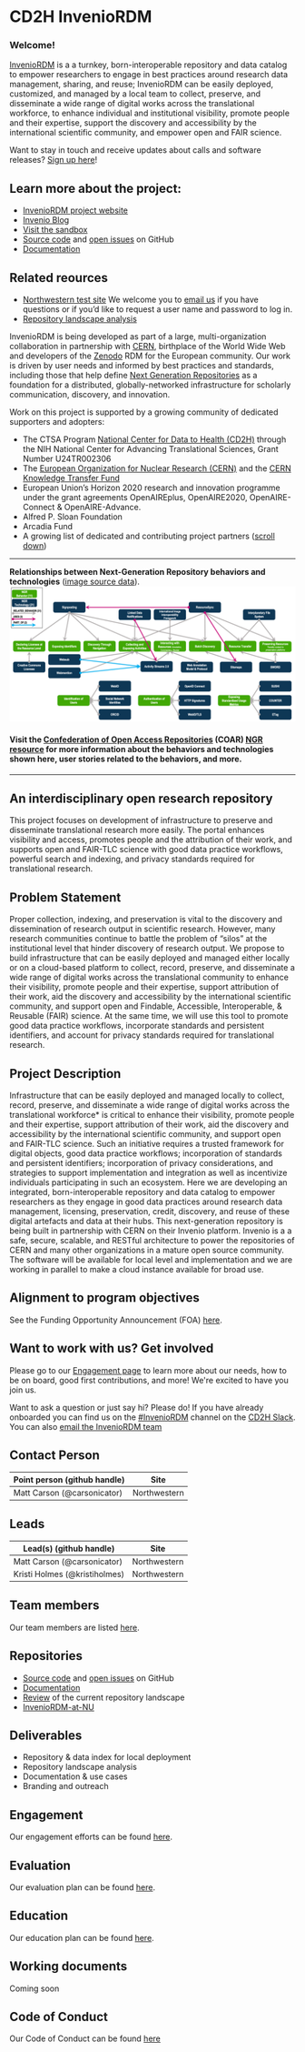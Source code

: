# CD2H InvenioRDM

### Welcome!

[InvenioRDM](https://inveniosoftware.org/products/rdm/) is a a turnkey, born-interoperable repository and data catalog to empower researchers to engage in best practices around research data management, sharing, and reuse; InvenioRDM can be easily deployed, customized, and managed by a local team to collect, preserve, and disseminate a wide range of digital works across the translational workforce, to enhance individual and institutional visibility, promote people and their expertise, support the discovery and accessibility by the international scientific community, and empower open and FAIR science. 

Want to stay in touch and receive updates about calls and software releases? [Sign up here](https://forms.gle/sVL7QWG6GwCW6dhn9)! 

## Learn more about the project:
* [InvenioRDM project website](https://inveniosoftware.org/products/rdm/)
* [Invenio Blog](https://inveniosoftware.org/blog/)
* [Visit the sandbox](https://inveniordm.web.cern.ch/)
* [Source code](https://github.com/inveniosoftware/invenio-app-rdm) and [open issues](https://github.com/inveniosoftware/invenio-rdm-records/issues) on GitHub
* [Documentation](https://inveniordm.docs.cern.ch/)
 
## Related reources
* [Northwestern test site](http://bit.ly/inveniordm-at-nu) We welcome you to [email us](mailto:invenioRDM@northwestern.edu) if you have questions or if you’d like to request a user name and password to log in.
* [Repository landscape analysis](https://github.com/data2health/repository-and-index-software)

InvenioRDM is being developed as part of a large, multi-organization collaboration in partnership with [CERN](https://home.cern/), birthplace of the World Wide Web and developers of the [Zenodo](https://zenodo.org/) RDM for the European community. Our work is driven by user needs and informed by best practices and standards, including those that help define [Next Generation Repositories](http://ngr.coar-repositories.org/) as a foundation for a distributed, globally-networked infrastructure for scholarly communication, discovery, and innovation. 

Work on this project is supported by a growing community of dedicated supporters and adopters:
* The CTSA Program [National Center for Data to Health (CD2H)](https://ctsa.ncats.nih.gov/cd2h/) through the NIH National Center for Advancing Translational Sciences, Grant Number U24TR002306 
* The [European Organization for Nuclear Research (CERN)](https://home.cern/) and the [CERN Knowledge Transfer Fund](https://kt.cern/cern-knowledge-transfer-fund-overview) 
* European Union’s Horizon 2020 research and innovation programme under the grant agreements OpenAIREplus, OpenAIRE2020, OpenAIRE-Connect & OpenAIRE-Advance.
* Alfred P. Sloan Foundation
* Arcadia Fund
* A growing list of dedicated and contributing project partners ([scroll down](https://inveniosoftware.org/products/rdm/))

________________

**Relationships between Next-Generation Repository behaviors and technologies** ([image source data](http://ngr.coar-repositories.org/)). 
![alt text](https://github.com/data2health/InvenioRDM/blob/master/NGR_Behaviors%26Technologies_19_09.png "NGR Behaviors and Technologies")

#### Visit the [Confederation of Open Access Repositories](https://www.coar-repositories.org/) (COAR) [NGR resource](http://ngr.coar-repositories.org/) for more information about the behaviors and technologies shown here, user stories related to the behaviors, and more. 

________________

## An interdisciplinary open research repository

This project focuses on development of infrastructure to preserve and disseminate translational research more easily. The portal enhances visibility and access, promotes people and the attribution of their work, and supports open and FAIR-TLC science with good data practice workflows, powerful search and indexing, and privacy standards required for translational research.

## Problem Statement

Proper collection, indexing, and preservation is vital to the discovery and dissemination of research output in scientific research. However, many research communities continue to battle the problem of “silos” at the institutional level that hinder discovery of research output. We propose to build infrastructure that can be easily deployed and managed either locally or on a cloud-based platform to collect, record, preserve, and disseminate a wide range of digital works across the translational community to enhance their visibility, promote people and their expertise, support attribution of their work, aid the discovery and accessibility by the international scientific community, and support open and Findable, Accessible, Interoperable, & Reusable (FAIR) science. At the same time, we will use this tool to promote good data practice workflows, incorporate standards and persistent identifiers, and account for privacy standards required for translational research. 

## Project Description

Infrastructure that can be easily deployed and managed locally to collect, record, preserve, and disseminate a wide range of digital works across the translational workforce\* is critical to enhance their visibility, promote people and their expertise, support attribution of their work, aid the discovery and accessibility by the international scientific community, and support open and FAIR-TLC science. Such an initiative requires a trusted framework for digital objects, good data practice workflows; incorporation of standards and persistent identifiers; incorporation of privacy considerations, and strategies to support implementation and integration as well as incentivize individuals participating in such an ecosystem. Here we are developing an integrated, born-interoperable repository and data catalog to empower researchers as they engage in good data practices around research data management, licensing, preservation, credit, discovery, and reuse of these digital artefacts and data at their hubs. This next-generation repository is being built in partnership with CERN on their Invenio platform. Invenio is a a safe, secure, scalable, and RESTful architecture to power the repositories of CERN and many other organizations in a mature open source community. The software will be available for local level and implementation and we are working in parallel to make a cloud instance available for broad use.

## Alignment to program objectives
See the Funding Opportunity Announcement (FOA) [here](https://github.com/data2health/roadmap/blob/master/cd2h-foa.md).

## Want to work with us? Get involved
Please go to our [Engagement page](https://github.com/data2health/InvenioRDM/blob/master/engagement.md) to learn more about our needs, how to be on board, good first contributions, and more! We're excited to have you join us. 

Want to ask a question or just say hi? Please do! If you have already onboarded you can find us on the [#InvenioRDM](https://app.slack.com/client/T4SPTQGE7/CGH677GUT) channel on the [CD2H Slack](https://cd2h.slack.com/messages). You can also [email the InvenioRDM team](mailto:info@inveniosoftware.org)
## Contact Person

| **Point person (github handle)**  | **Site** |
----------|--------------|
| Matt Carson (@carsonicator) | Northwestern
## Leads

Lead(s) (github handle) | Site
----------|--------------|
| Matt Carson (@carsonicator) | Northwestern
| Kristi Holmes (@kristiholmes) | Northwestern

## Team members 

Our team members are listed [here](https://github.com/data2health/InvenioRDM/blob/master/team.md).

## Repositories

* [Source code](https://github.com/inveniosoftware/invenio-app-rdm) and [open issues](https://github.com/inveniosoftware/invenio-rdm-records/issues) on GitHub
* [Documentation](https://inveniordm.docs.cern.ch/)
* [Review](https://github.com/data2health/repository-and-index-software) of the current repository landscape
* [InvenioRDM-at-NU](https://github.com/galterlibrary/InvenioRDM-at-NU)

## Deliverables

* Repository & data index for local deployment
* Repository landscape analysis
* Documentation & use cases
* Branding and outreach

## Engagement

Our engagement efforts can be found [here](https://github.com/data2health/InvenioRDM/blob/master/engagement.md).

## Evaluation

Our evaluation plan can be found [here](https://github.com/data2health/InvenioRDM/blob/master/evaluation.md).

## Education

Our education plan can be found [here](https://github.com/data2health/InvenioRDM/blob/master/education.md).

## Working documents

Coming soon

## Code of Conduct
Our Code of Conduct can be found [here](https://github.com/data2health/InvenioRDM/blob/master/CODE_OF_CONDUCT.md)
